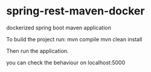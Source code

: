 # spring-rest-maven-docker
dockerized spring boot maven application


To build the project run:
mvn compile
mvn clean install

Then run the application.

you can check the behaviour on localhost:5000
